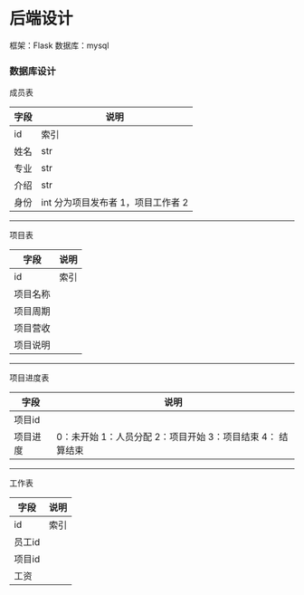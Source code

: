 # 后端设计

框架：Flask
数据库：mysql

### 数据库设计
成员表

|字段|说明|
|---|---|
|id|索引|
|姓名|str|
|专业|str|
|介绍|str|
|身份|int 分为项目发布者 1，项目工作者 2|
---
项目表

|字段|说明|
|---|---|
|id|索引|
|项目名称||
|项目周期||
|项目营收||
|项目说明||



---
项目进度表

|字段|说明|
|---|---|
|项目id||
|项目进度|0：未开始 1：人员分配 2：项目开始 3：项目结束 4： 结算结束|

---
工作表

|字段|说明|
|---|---|
|id|索引|
|员工id||
|项目id||
|工资||
